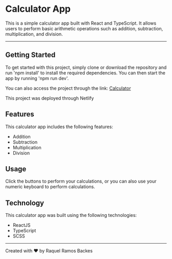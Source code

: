 # Calculator App
This is a simple calculator app built with React and TypeScript. It allows users to perform basic arithmetic operations such as addition, subtraction, multiplication, and division.

---

## Getting Started
To get started with this project, simply clone or download the repository and run 'npm install' to install the required dependencies. You can then start the app by running 'npm run dev'.

You can also access the project through the link: [Calculator](https://calculator-project-io.netlify.app/)

This project was deployed through Netlify


## Features
This calculator app includes the following features:
- Addition
- Subtraction
- Multiplication
- Division


## Usage
Click the buttons to perform your calculations, or you can also use your numeric keyboard to perform calculations.


## Technology
This calculator app was built using the following technologies:

- ReactJS
- TypeScript
- SCSS

---

Created with ❤️ by Raquel Ramos Backes
 
